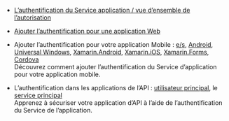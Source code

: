 + [L’authentification du Service application / vue d’ensemble de l’autorisation](../articles/app-service/app-service-authentication-overview.md)

+ [Ajouter l’authentification pour une application Web](../articles/app-service-web/app-service-web-get-started-2.md#authenticate-your-users)

+ Ajouter l’authentification pour votre application Mobile : [e/s][ios-get-started-users], [Android][android-get-started-users], [Universal Windows][windows-get-started-users], [Xamarin.Android][xamarin-android-get-started-users], [Xamarin.iOS][xamarin-ios-get-started-users], [Xamarin.Forms][xamarin-forms-get-started-users], [Cordova][cordova-get-started-users]  
Découvrez comment ajouter l’authentification du Service d’application pour votre application mobile.

+ L’authentification dans les applications de l’API : [utilisateur principal](../articles/app-service-api/app-service-api-dotnet-user-principal-auth.md), le [service principal](../articles/app-service-api/app-service-api-dotnet-service-principal-auth.md)  
Apprenez à sécuriser votre application d’API à l’aide de l’authentification du Service de l’application.

[android-get-started-users]: ../articles/app-service-mobile/app-service-mobile-android-get-started-users.md
[cordova-get-started-users]: ../articles/app-service-mobile/app-service-mobile-cordova-get-started-users.md
[windows-get-started-users]: ../articles/app-service-mobile/app-service-mobile-windows-store-dotnet-get-started-users.md
[xamarin-ios-get-started-users]: ../articles/app-service-mobile/app-service-mobile-xamarin-ios-get-started-users.md
[xamarin-android-get-started-users]: ../articles/app-service-mobile/app-service-mobile-xamarin-android-get-started-users.md
[ios-get-started-users]: ../articles/app-service-mobile/app-service-mobile-ios-get-started-users.md
[xamarin-forms-get-started-users]: ../articles/app-service-mobile/app-service-mobile-xamarin-forms-get-started-users.md
